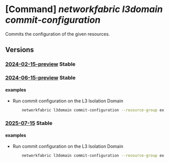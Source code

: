 # [Command] _networkfabric l3domain commit-configuration_

Commits the configuration of the given resources.

## Versions

### [2024-02-15-preview](/Resources/mgmt-plane/L3N1YnNjcmlwdGlvbnMve30vcmVzb3VyY2Vncm91cHMve30vcHJvdmlkZXJzL21pY3Jvc29mdC5tYW5hZ2VkbmV0d29ya2ZhYnJpYy9sM2lzb2xhdGlvbmRvbWFpbnMve30vY29tbWl0Y29uZmlndXJhdGlvbg==/2024-02-15-preview.xml) **Stable**

<!-- mgmt-plane /subscriptions/{}/resourcegroups/{}/providers/microsoft.managednetworkfabric/l3isolationdomains/{}/commitconfiguration 2024-02-15-preview -->

### [2024-06-15-preview](/Resources/mgmt-plane/L3N1YnNjcmlwdGlvbnMve30vcmVzb3VyY2Vncm91cHMve30vcHJvdmlkZXJzL21pY3Jvc29mdC5tYW5hZ2VkbmV0d29ya2ZhYnJpYy9sM2lzb2xhdGlvbmRvbWFpbnMve30vY29tbWl0Y29uZmlndXJhdGlvbg==/2024-06-15-preview.xml) **Stable**

<!-- mgmt-plane /subscriptions/{}/resourcegroups/{}/providers/microsoft.managednetworkfabric/l3isolationdomains/{}/commitconfiguration 2024-06-15-preview -->

#### examples

- Run commit configuration on the L3 Isolation Domain
    ```bash
        networkfabric l3domain commit-configuration --resource-group example-rg --l3-isolation-domain-name example-l3domain
    ```

### [2025-07-15](/Resources/mgmt-plane/L3N1YnNjcmlwdGlvbnMve30vcmVzb3VyY2Vncm91cHMve30vcHJvdmlkZXJzL21pY3Jvc29mdC5tYW5hZ2VkbmV0d29ya2ZhYnJpYy9sM2lzb2xhdGlvbmRvbWFpbnMve30vY29tbWl0Y29uZmlndXJhdGlvbg==/2025-07-15.xml) **Stable**

<!-- mgmt-plane /subscriptions/{}/resourcegroups/{}/providers/microsoft.managednetworkfabric/l3isolationdomains/{}/commitconfiguration 2025-07-15 -->

#### examples

- Run commit configuration on the L3 Isolation Domain
    ```bash
        networkfabric l3domain commit-configuration --resource-group example-rg --l3-isolation-domain-name example-l3domain
    ```
